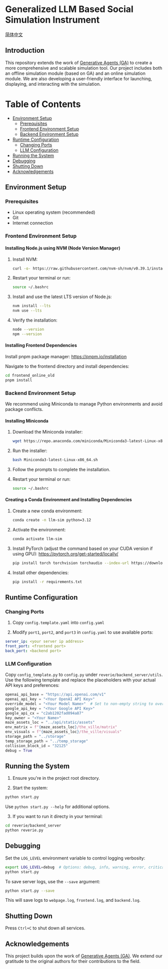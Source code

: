 # Generalized LLM Based Social Simulation Instrument


<a href="README_cn.md">简体中文</a>


## Introduction

This repository extends the work of [Generative Agents (GA)](https://github.com/joonspk-research/generative_agents) to create a more comprehensive and scalable simulation tool. Our project includes both an offline simulation module (based on GA) and an online simulation module. We are also developing a user-friendly interface for launching, displaying, and interacting with the simulation.

# Table of Contents

- [Environment Setup](#environment-setup)
  - [Prerequisites](#prerequisites)
  - [Frontend Environment Setup](#frontend-environment-setup)
  - [Backend Environment Setup](#backend-environment-setup)
- [Runtime Configuration](#runtime-configuration)
  - [Changing Ports](#changing-ports)
  - [LLM Configuration](#llm-configuration)
- [Running the System](#running-the-system)
- [Debugging](#debugging)
- [Shutting Down](#shutting-down)
- [Acknowledgements](#acknowledgements)

## Environment Setup

### Prerequisites

- Linux operating system (recommended)
- Git
- Internet connection

### Frontend Environment Setup

#### Installing Node.js using NVM (Node Version Manager)

1. Install NVM:
   ```bash
   curl -o- https://raw.githubusercontent.com/nvm-sh/nvm/v0.39.1/install.sh | bash
   ```

2. Restart your terminal or run:
   ```bash
   source ~/.bashrc
   ```

3. Install and use the latest LTS version of Node.js:
   ```bash
   nvm install --lts
   nvm use --lts
   ```

4. Verify the installation:
   ```bash
   node --version
   npm --version
   ```

#### Installing Frontend Dependencies

Install pnpm package manager: https://pnpm.io/installation


Navigate to the frontend directory and install dependencies:

```bash
cd frontend_online_old
pnpm install
```

### Backend Environment Setup

We recommend using Miniconda to manage Python environments and avoid package conflicts.

#### Installing Miniconda

1. Download the Miniconda installer:
   ```bash
   wget https://repo.anaconda.com/miniconda/Miniconda3-latest-Linux-x86_64.sh
   ```

2. Run the installer:
   ```bash
   bash Miniconda3-latest-Linux-x86_64.sh
   ```

3. Follow the prompts to complete the installation.

4. Restart your terminal or run:
   ```bash
   source ~/.bashrc
   ```

#### Creating a Conda Environment and Installing Dependencies

1. Create a new conda environment:
   ```bash
   conda create -n llm-sim python=3.12
   ```

2. Activate the environment:
   ```bash
   conda activate llm-sim
   ```

3. Install PyTorch (adjust the command based on your CUDA version if using GPU):
   https://pytorch.org/get-started/locally/
   ```bash
   pip install torch torchvision torchaudio --index-url https://download.pytorch.org/whl/cu124
   ```

4. Install other dependencies:
   ```bash
   pip install -r requirements.txt
   ```

## Runtime Configuration

### Changing Ports

1. Copy `config.template.yaml` into `config.yaml`

2. Modify `port1`, `port2`, and `port3` in `config.yaml` to use available ports:

```yaml
server_ip: <your server ip address>
front_port: <frontend port>
back_port: <backend port>
```

### LLM Configuration

Copy `config_template.py` to `config.py` under `reverie/backend_server/utils`. Use the following template and replace the placeholders with your actual API keys and preferences:

```python
openai_api_base = "https://api.openai.com/v1"
openai_api_key = "<Your OpenAI API Key>"
override_model = "<Your Model Name>"  # Set to non-empty string to override all API calls
google_api_key = "<Your Google API Key>"
google_api_cx = "c2ab1202fad094a87"
key_owner = "<Your Name>"
maze_assets_loc = "../api/static/assets"
env_matrix = f"{maze_assets_loc}/the_ville/matrix"
env_visuals = f"{maze_assets_loc}/the_ville/visuals"
storage_path = "../storage"
temp_storage_path = "../temp_storage"
collision_block_id = "32125"
debug = True
```

## Running the System

1. Ensure you're in the project root directory.

2. Start the system:
```bash
python start.py
```

Use `python start.py --help` for additional options.

3. If you want to run it directy in your terminal:

```bash
cd reverie/backend_server
python reverie.py
```


## Debugging

Set the `LOG_LEVEL` environment variable to control logging verbosity:

```bash
export LOG_LEVEL=debug  # Options: debug, info, warning, error, critical
python start.py
```

To save server logs, use the `--save` argument:

```bash
python start.py --save
```

This will save logs to `webpage.log`, `frontend.log`, and `backend.log`.

## Shutting Down

Press `Ctrl+C` to shut down all services.

## Acknowledgements

This project builds upon the work of [Generative Agents (GA)](https://github.com/joonspk-research/generative_agents). We extend our gratitude to the original authors for their contributions to the field.